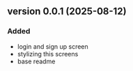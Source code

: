 ## version 0.0.1 (2025-08-12)

### Added
- login and sign up screen
- stylizing this screens
- base readme